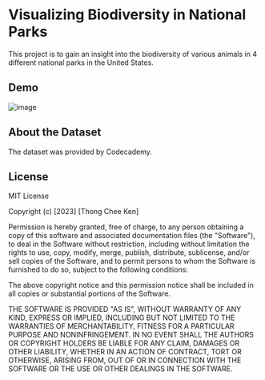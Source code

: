 # Visualizing Biodiversity in National Parks
This project is to gain an insight into the biodiversity of various animals in 4 different national parks in the United States. 

## Demo

![image](https://github.com/LouisThong15/Data-Analysis-Projects/assets/134668971/fe685f53-b1dd-4331-9c0b-76c6eff48b09)



## About the Dataset
The dataset was provided by Codecademy.

## License
MIT License

Copyright (c) [2023] [Thong Chee Ken]

Permission is hereby granted, free of charge, to any person obtaining a copy
of this software and associated documentation files (the "Software"), to deal
in the Software without restriction, including without limitation the rights
to use, copy, modify, merge, publish, distribute, sublicense, and/or sell
copies of the Software, and to permit persons to whom the Software is
furnished to do so, subject to the following conditions:

The above copyright notice and this permission notice shall be included in all
copies or substantial portions of the Software.

THE SOFTWARE IS PROVIDED "AS IS", WITHOUT WARRANTY OF ANY KIND, EXPRESS OR
IMPLIED, INCLUDING BUT NOT LIMITED TO THE WARRANTIES OF MERCHANTABILITY,
FITNESS FOR A PARTICULAR PURPOSE AND NONINFRINGEMENT. IN NO EVENT SHALL THE
AUTHORS OR COPYRIGHT HOLDERS BE LIABLE FOR ANY CLAIM, DAMAGES OR OTHER
LIABILITY, WHETHER IN AN ACTION OF CONTRACT, TORT OR OTHERWISE, ARISING FROM,
OUT OF OR IN CONNECTION WITH THE SOFTWARE OR THE USE OR OTHER DEALINGS IN THE
SOFTWARE.
